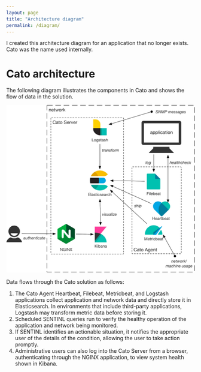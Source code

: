 ```yaml
---
layout: page
title: "Architecture diagram"
permalink: /diagram/
---
```


I created this architecture diagram for an application that no longer exists. Cato was the name used internally.

# Cato architecture

The following diagram illustrates the components in Cato and shows the flow of data in the solution.

![architecture diagram](arch-diagram.png)

Data flows through the Cato solution as follows:

1. The Cato Agent Heartbeat, Filebeat, Metricbeat, and Logstash applications collect application and network data and directly store it in Elasticsearch. In environments that include third-party applications, Logstash may transform metric data before storing it.
2. Scheduled SENTINL queries run to verify the healthy operation of the application and network being monitored.
3. If SENTINL identifies an actionable situation, it notifies the appropriate user of the details of the condition, allowing the user to take action promptly.
4. Administrative users can also log into the Cato Server from a browser, authenticating through the NGINX application, to view system health shown in Kibana.
